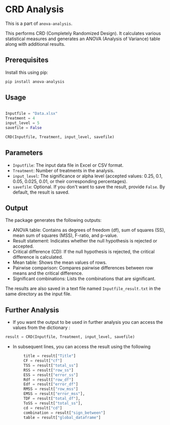 # CRD Analysis

This is a part of `anova-analysis`.

This performs CRD (Completely Randomized Design). It calculates various statistical measures and generates an ANOVA (Analysis of Variance) table along with additional results.


## Prerequisites

Install this using pip:

```python
pip install anova-analysis
```

## Usage

```python

Inputfile = "Data.xlsx"
Treatment = 4
input_level = 5
savefile = False

CRD(Inputfile, Treatment, input_level, savefile)
```

## Parameters

- `Inputfile`: The input data file in Excel or CSV format.
- `Treatment`: Number of treatments in the analysis.
- `input_level`: The significance or alpha level (accepted values: 0.25, 0.1, 0.05, 0.025, 0.01, or their corresponding percentages).
- `savefile`: Optional. If you don't want to save the result, provide `False`. By default, the result is saved.

## Output

The package generates the following outputs:

- ANOVA table: Contains as degrees of freedom (df), sum of squares (SS), mean sum of squares (MSS), F-ratio, and p-value.
- Result statement: Indicates whether the null hypothesis is rejected or accepted.
- Critical difference (CD): If the null hypothesis is rejected, the critical difference is calculated.
- Mean table: Shows the mean values of rows.
- Pairwise comparison: Compares pairwise differences between row means and the critical difference.
- Significant combinations: Lists the combinations that are significant.

The results are also saved in a text file named `Inputfile_result.txt` in the same directory as the input file.

## Further Analysis

- If you want the output to be used in further analysis you can access the values from the dictionary :

```python
result = CRD(Inputfile, Treatment, input_level, savefile)
```

- In subsequent lines, you can access the result using the following 

```python
        title = result["Title"]
        CF = result["cf"]
        TSS = result["total_ss"]
        RSS = result["row_ss"]
        ESS = result["error_ss"]
        Rdf = result["row_df"]
        Edf = result["error_df"]
        RMSS = result["row_mss"]
        EMSS = result["error_mss"],
        TDF = result["total_df"],
        ToSS = result["total_ss"],
        cd = result["cd"]
        combination = result["sign_between"]
        table = result["global_dataframe"]
```